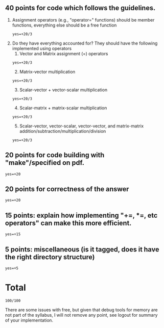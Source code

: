 ## 40 points for code which follows the guidelines.
1. Assignment operators (e.g., "operator=" functions) should be member functions, everything else should be a free function
   ```
   yes=+20/3
   ```
2. Do they have everything accounted for? They should have the following implemented using operators
     1. Vector and Matrix assignment (=) operators
     ```
     yes=+20/3
     ```
     2. Matrix-vector multiplication
     ```
     yes=+20/3
     ```
     3. Scalar-vector + vector-scalar multiplication
     ```
     yes=+20/3
     ```
     4. Scalar-matrix + matrix-scalar multiplication
     ```
     yes=+20/3
     ```
     5. Scalar-vector, vector-scalar, vector-vector, and matrix-matrix addition/subtraction/multiplication/division
     ```
     yes=+20/3
     ```

## 20 points for code building with "make"/specified on pdf.
```
yes=+20
```
## 20 points for correctness of the answer
```
yes=+20
```

##    15 points: explain how implementing "+=, *=, etc operators" can make this more efficient.
```
yes=+15
```
## 5 points: miscellaneous (is it tagged, does it have the right directory structure)
```
yes=+5
```
# Total
```
100/100
```


There are some issues with free, but given that debug tools for memory are not part of the syllabus, I will not remove any point, see logout for summary of your implementation.
